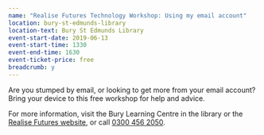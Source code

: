 ```yaml
---
name: "Realise Futures Technology Workshop: Using my email account"
location: bury-st-edmunds-library
location-text: Bury St Edmunds Library
event-start-date: 2019-06-13
event-start-time: 1330
event-end-time: 1630
event-ticket-price: free
breadcrumb: y
---
```


Are you stumped by email, or looking to get more from your email account? Bring your device to this free workshop for help and advice.

For more information, visit the Bury Learning Centre in the library or the [Realise Futures website](http://www.rflearn.co.uk/), or call [0300 456 2050](tel:03004562050).
